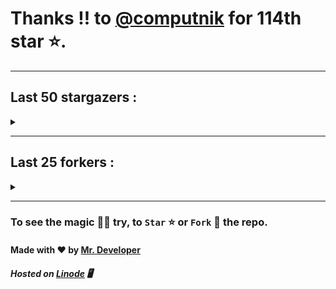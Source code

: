 # Thanks !! to [@computnik](https://github.com/computnik) for 114th star ⭐.
---

## Last 50 stargazers :
<details><summary></summary>

| No. | Profile Pic | Username | Star Number ⭐ |
| :---: | :---: | :---: | :---: |
| 1. | <img src='https://avatars.githubusercontent.com/u/7376824?v=4'> | [@computnik](https://github.com/computnik) | 114 |
| 2. | <img src='https://avatars.githubusercontent.com/u/43436876?v=4'> | [@caojen](https://github.com/caojen) | 113 |
| 3. | <img src='https://avatars.githubusercontent.com/u/127977316?v=4'> | [@ivan-developer-01](https://github.com/ivan-developer-01) | 112 |
| 4. | <img src='https://avatars.githubusercontent.com/u/5084395?v=4'> | [@tolkonepiu](https://github.com/tolkonepiu) | 111 |
| 5. | <img src='https://avatars.githubusercontent.com/u/48980248?v=4'> | [@hybridvamp](https://github.com/hybridvamp) | 110 |
| 6. | <img src='https://avatars.githubusercontent.com/u/89241563?v=4'> | [@Jahroch](https://github.com/Jahroch) | 109 |
| 7. | <img src='https://avatars.githubusercontent.com/u/63461297?v=4'> | [@vawnair](https://github.com/vawnair) | 108 |
| 8. | <img src='https://avatars.githubusercontent.com/u/69469791?v=4'> | [@taaigo](https://github.com/taaigo) | 107 |
| 9. | <img src='https://avatars.githubusercontent.com/u/93675484?v=4'> | [@Abdullah-coder2013](https://github.com/Abdullah-coder2013) | 106 |
| 10. | <img src='https://avatars.githubusercontent.com/u/90461959?v=4'> | [@w3nura](https://github.com/w3nura) | 105 |
| 11. | <img src='https://avatars.githubusercontent.com/u/86353526?v=4'> | [@KevinNitroG](https://github.com/KevinNitroG) | 104 |
| 12. | <img src='https://avatars.githubusercontent.com/u/117309484?v=4'> | [@gladsonchala](https://github.com/gladsonchala) | 103 |
| 13. | <img src='https://avatars.githubusercontent.com/u/94701539?v=4'> | [@DandyDrop](https://github.com/DandyDrop) | 102 |
| 14. | <img src='https://avatars.githubusercontent.com/u/2102878?v=4'> | [@pascal-hofmann](https://github.com/pascal-hofmann) | 101 |
| 15. | <img src='https://avatars.githubusercontent.com/u/73209315?v=4'> | [@saadman-galib](https://github.com/saadman-galib) | 100 |
| 16. | <img src='https://avatars.githubusercontent.com/u/238114?v=4'> | [@lucciano](https://github.com/lucciano) | 99 |
| 17. | <img src='https://avatars.githubusercontent.com/u/107202816?v=4'> | [@its-truce](https://github.com/its-truce) | 98 |
| 18. | <img src='https://avatars.githubusercontent.com/u/100820152?v=4'> | [@AzRyCb](https://github.com/AzRyCb) | 97 |
| 19. | <img src='https://avatars.githubusercontent.com/u/121786009?v=4'> | [@dequate](https://github.com/dequate) | 96 |
| 20. | <img src='https://avatars.githubusercontent.com/u/117648465?v=4'> | [@dkppg2](https://github.com/dkppg2) | 95 |
| 21. | <img src='https://avatars.githubusercontent.com/u/67612593?v=4'> | [@BrydenIsNotSmart](https://github.com/BrydenIsNotSmart) | 94 |
| 22. | <img src='https://avatars.githubusercontent.com/u/16763276?v=4'> | [@K4CZP3R](https://github.com/K4CZP3R) | 93 |
| 23. | <img src='https://avatars.githubusercontent.com/u/45739963?v=4'> | [@didierganthier](https://github.com/didierganthier) | 92 |
| 24. | <img src='https://avatars.githubusercontent.com/u/77569653?v=4'> | [@SamirPaul1](https://github.com/SamirPaul1) | 91 |
| 25. | <img src='https://avatars.githubusercontent.com/u/48348029?v=4'> | [@xIMRANx](https://github.com/xIMRANx) | 90 |
| 26. | <img src='https://avatars.githubusercontent.com/u/482367?v=4'> | [@0xallie](https://github.com/0xallie) | 89 |
| 27. | <img src='https://avatars.githubusercontent.com/u/55983182?v=4'> | [@yasirarism](https://github.com/yasirarism) | 88 |
| 28. | <img src='https://avatars.githubusercontent.com/u/66245404?v=4'> | [@tovade](https://github.com/tovade) | 87 |
| 29. | <img src='https://avatars.githubusercontent.com/u/81961690?v=4'> | [@dinesh-0602](https://github.com/dinesh-0602) | 86 |
| 30. | <img src='https://avatars.githubusercontent.com/u/89954408?v=4'> | [@SunshroomChan](https://github.com/SunshroomChan) | 85 |
| 31. | <img src='https://avatars.githubusercontent.com/u/109037713?v=4'> | [@Buivanan82](https://github.com/Buivanan82) | 84 |
| 32. | <img src='https://avatars.githubusercontent.com/u/76533278?v=4'> | [@4amparaboy](https://github.com/4amparaboy) | 83 |
| 33. | <img src='https://avatars.githubusercontent.com/u/57042741?v=4'> | [@Woomymy](https://github.com/Woomymy) | 82 |
| 34. | <img src='https://avatars.githubusercontent.com/u/88822116?v=4'> | [@dgigantino](https://github.com/dgigantino) | 81 |
| 35. | <img src='https://avatars.githubusercontent.com/u/53967726?v=4'> | [@supercrafter333](https://github.com/supercrafter333) | 80 |
| 36. | <img src='https://avatars.githubusercontent.com/u/64813399?v=4'> | [@J1b1x](https://github.com/J1b1x) | 79 |
| 37. | <img src='https://avatars.githubusercontent.com/u/26801154?v=4'> | [@CodsXBlastin](https://github.com/CodsXBlastin) | 78 |
| 38. | <img src='https://avatars.githubusercontent.com/u/68734813?v=4'> | [@Dhruv-1608](https://github.com/Dhruv-1608) | 77 |
| 39. | <img src='https://avatars.githubusercontent.com/u/47496465?v=4'> | [@Matze997](https://github.com/Matze997) | 76 |
| 40. | <img src='https://avatars.githubusercontent.com/u/51480483?v=4'> | [@shizotoaster](https://github.com/shizotoaster) | 75 |
| 41. | <img src='https://avatars.githubusercontent.com/u/28113262?v=4'> | [@xISRAPILx](https://github.com/xISRAPILx) | 74 |
| 42. | <img src='https://avatars.githubusercontent.com/u/32965703?v=4'> | [@Ifera](https://github.com/Ifera) | 73 |
| 43. | <img src='https://avatars.githubusercontent.com/u/50779115?v=4'> | [@shanecaf](https://github.com/shanecaf) | 72 |
| 44. | <img src='https://avatars.githubusercontent.com/u/34418030?v=4'> | [@enricoangelon](https://github.com/enricoangelon) | 71 |
| 45. | <img src='https://avatars.githubusercontent.com/u/40790870?v=4'> | [@SpaceLeft](https://github.com/SpaceLeft) | 70 |
| 46. | <img src='https://avatars.githubusercontent.com/u/16628342?v=4'> | [@DelxHQ](https://github.com/DelxHQ) | 69 |
| 47. | <img src='https://avatars.githubusercontent.com/u/46083528?v=4'> | [@siddharthroy12](https://github.com/siddharthroy12) | 68 |
| 48. | <img src='https://avatars.githubusercontent.com/u/75159744?v=4'> | [@Avyansh0001](https://github.com/Avyansh0001) | 67 |
| 49. | <img src='https://avatars.githubusercontent.com/u/62464560?v=4'> | [@Illegal-Services](https://github.com/Illegal-Services) | 66 |
| 50. | <img src='https://avatars.githubusercontent.com/u/90455659?v=4'> | [@akprivatebots](https://github.com/akprivatebots) | 65 |

</details>

---

## Last 25 forkers :
<details><summary></summary>

| No. | Profile Pic | Username | Fork Number 🍴 |
| :---: | :---: | :---: | :---: |
| 1. | <img src='https://avatars.githubusercontent.com/u/121696232?v=4'> | [@Yuvi5001](https://github.com/Yuvi5001) | 25 |
| 2. | <img src='https://avatars.githubusercontent.com/u/86344856?v=4'> | [@AmirulAndalib](https://github.com/AmirulAndalib) | 24 |
| 3. | <img src='https://avatars.githubusercontent.com/u/121786009?v=4'> | [@dequate](https://github.com/dequate) | 23 |
| 4. | <img src='https://avatars.githubusercontent.com/u/45739963?v=4'> | [@didierganthier](https://github.com/didierganthier) | 22 |
| 5. | <img src='https://avatars.githubusercontent.com/u/48980248?v=4'> | [@hybridvamp](https://github.com/hybridvamp) | 21 |
| 6. | <img src='https://avatars.githubusercontent.com/u/110144682?v=4'> | [@Jackabu](https://github.com/Jackabu) | 20 |
| 7. | <img src='https://avatars.githubusercontent.com/u/40790870?v=4'> | [@SpaceLeft](https://github.com/SpaceLeft) | 19 |
| 8. | <img src='https://avatars.githubusercontent.com/u/87888078?v=4'> | [@hydrix777](https://github.com/hydrix777) | 18 |
| 9. | <img src='https://avatars.githubusercontent.com/u/106221089?v=4'> | [@ItzKingz](https://github.com/ItzKingz) | 17 |
| 10. | <img src='https://avatars.githubusercontent.com/u/105053471?v=4'> | [@Sharmaps1757](https://github.com/Sharmaps1757) | 16 |
| 11. | <img src='https://avatars.githubusercontent.com/u/100023533?v=4'> | [@omkar1003](https://github.com/omkar1003) | 15 |
| 12. | <img src='https://avatars.githubusercontent.com/u/104765453?v=4'> | [@youssefnasef](https://github.com/youssefnasef) | 14 |
| 13. | <img src='https://avatars.githubusercontent.com/u/105335749?v=4'> | [@spideyboyaman](https://github.com/spideyboyaman) | 13 |
| 14. | <img src='https://avatars.githubusercontent.com/u/60040629?v=4'> | [@JD906](https://github.com/JD906) | 12 |
| 15. | <img src='https://avatars.githubusercontent.com/u/88897873?v=4'> | [@Nobody370](https://github.com/Nobody370) | 11 |
| 16. | <img src='https://avatars.githubusercontent.com/u/96438111?v=4'> | [@Gishankrishka2](https://github.com/Gishankrishka2) | 10 |
| 17. | <img src='https://avatars.githubusercontent.com/u/91558902?v=4'> | [@rk134-hub](https://github.com/rk134-hub) | 9 |
| 18. | <img src='https://avatars.githubusercontent.com/u/20133621?v=4'> | [@NitroFuN](https://github.com/NitroFuN) | 8 |
| 19. | <img src='https://avatars.githubusercontent.com/u/84174959?v=4'> | [@im-Satyendra](https://github.com/im-Satyendra) | 7 |
| 20. | <img src='https://avatars.githubusercontent.com/u/66910428?v=4'> | [@VIKASIND](https://github.com/VIKASIND) | 6 |
| 21. | <img src='https://avatars.githubusercontent.com/u/101307401?v=4'> | [@Tellyfun](https://github.com/Tellyfun) | 5 |
| 22. | <img src='https://avatars.githubusercontent.com/u/102476142?v=4'> | [@hiroultroid93819](https://github.com/hiroultroid93819) | 4 |
| 23. | <img src='https://avatars.githubusercontent.com/u/98212032?v=4'> | [@random772](https://github.com/random772) | 3 |
| 24. | <img src='https://avatars.githubusercontent.com/u/97720718?v=4'> | [@MaheshKmr9](https://github.com/MaheshKmr9) | 2 |
| 25. | <img src='https://avatars.githubusercontent.com/u/85005373?v=4'> | [@HerokuMods](https://github.com/HerokuMods) | 1 |

</details>

---
### To see the magic 🧚‍♂️ try, to `Star` ⭐ or `Fork` 🍴 the repo.
#### Made with ❤️ by [Mr. Developer](https://github.com/MrBotDeveloper)
##### Hosted on [Linode](https://www.linode.com/) 🖥